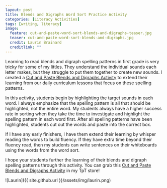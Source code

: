 ```yaml
---
layout: post
title: Blends and Digraphs Word Sort Practice Activity
categories: [Literacy Activities]
tags: [writing, literacy]
image:
  feature: cut-and-paste-word-sort-blends-and-digraphs-teaser.jpg
  teaser: cut-and-paste-word-sort-blends-and-digraphs.jpg
  credit: Laurin Brainard
  creditlink: ""
---
```

Learning to read blends and digraph spelling patterns in first grade is very tricky for some of my littles. They understand the individual sounds each letter makes, but they struggle to put them together to create new sounds. I created a [Cut and Paste Blends and Digraphs Activity](http://bit.ly/2KyNUJZ) to extend their learning from our daily curriculum lessons that focus on these spelling patterns. 

In this activity, students begin by highlighting the target sounds in each word. I always emphasize that the spelling pattern is all that should be highlighted, not the entire word. My students always have a higher success rate in sorting when they take the time to investigate and highlight the spelling pattern in each word first. After all spelling patterns have been highlighted, students cut out the words and paste into the correct box. 

If I have any early finishers, I have them extend their learning by whisper reading the words to build fluency. If they have extra time beyond their fluency read, then my students can write sentences on their whiteboards using the words from the word sort. 

I hope your students further the learning of their blends and digraph spelling patterns through this activity. You can grab this [Cut and Paste Blends and Digraphs Activity](http://bit.ly/2KyNUJZ) in my TpT store!

![Laurin]({{ site.github.url }}/assets/img/laurin.png)
